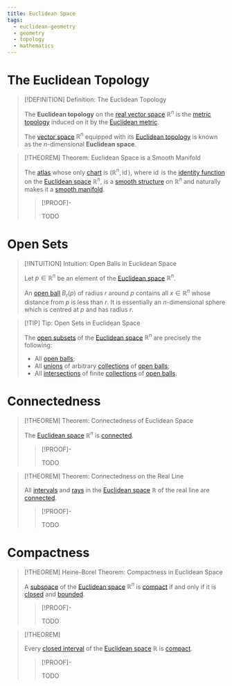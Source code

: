 ```yaml
---
title: Euclidean Space
tags:
  - euclidean-geometry
  - geometry
  - topology
  - mathematics
---
```


# The Euclidean Topology

>[!DEFINITION] Definition: The Euclidean Topology
>
>The **Euclidean topology** on the [real vector space](../../../Algebra/Linear%20Algebra/Matrices/Row%20and%20Column%20Vectors/Real%20Vectors/Structure%20of%20the%20Real%20Vector%20Space.md) $\mathbb{R}^n$ is the [metric topology](../../../Topology/Metric%20Spaces/index.md) induced on it by the [Euclidean metric](../../Algebra/Linear%20Algebra/Vector%20Spaces/Inner%20Product%20Spaces/Euclidean%20Metric.md).
>
>The [vector space](../../../Algebra/Linear%20Algebra/Matrices/Row%20and%20Column%20Vectors/Real%20Vectors/Structure%20of%20the%20Real%20Vector%20Space.md) $\mathbb{R}^n$ equipped with its [Euclidean topology](The%20Topology%20of%20Euclidean%20Space.md) is known as the $n$-dimensional **Euclidean space**.
>

>[!THEOREM] Theorem: Euclidean Space is a Smooth Manifold
>
>The [atlas](../../Geometry/Manifolds/Coordinate%20Systems/Atlases.md) whose only [chart](../../Geometry/Manifolds/Coordinate%20Systems/index.md) is $(\mathbb{R}^n, \operatorname{id})$, where $\operatorname{id}$ is the [identity function](../../../Analysis/Functions/Identity%20Function.md) on the [Euclidean space](The%20Topology%20of%20Euclidean%20Space.md) $\mathbb{R}^n$, is a [smooth structure](../../../Analysis/Analysis%20on%20Manifolds/Smooth%20Manifolds.md) on $\mathbb{R}^n$ and naturally makes it a [smooth manifold](../../../Analysis/Analysis%20on%20Manifolds/Smooth%20Manifolds.md).
>
>>[!PROOF]-
>>
>>TODO
>>
>

# Open Sets

>[!INTUITION] Intuition: Open Balls in Euclidean Space
>
>Let $p \in \mathbb{R}^n$ be an element of the [Euclidean space](The%20Topology%20of%20Euclidean%20Space.md) $\mathbb{R}^n$.
>
>An [open ball](../../../Topology/Metric%20Spaces/index.md) $B_r(p)$ of radius $r$ around $p$ contains all $x \in \mathbb{R}^n$ whose distance from $p$ is less than $r$. It is essentially an $n$-dimensional sphere which is centred at $p$ and has radius $r$.
>

>[!TIP] Tip: Open Sets in Euclidean Space
>
>The [open subsets](../../../Topology/Topological%20Spaces/Open%20Sets.md) of the [Euclidean space](The%20Topology%20of%20Euclidean%20Space.md) $\mathbb{R}^n$ are precisely the following:
>- All [open balls](The%20Topology%20of%20Euclidean%20Space.md);
>- All [unions](../../../Set%20Theory/Collections/Operations%20with%20Collections.md) of arbitrary [collections](../../../Set%20Theory/Collections/index.md) of [open balls](The%20Topology%20of%20Euclidean%20Space.md);
>- All [intersections](../../../Set%20Theory/Collections/Operations%20with%20Collections.md) of finite [collections](../../../Set%20Theory/Collections/index.md) of [open balls](The%20Topology%20of%20Euclidean%20Space.md).
>

# Connectedness

>[!THEOREM] Theorem: Connectedness of Euclidean Space
>
>The [Euclidean space](The%20Topology%20of%20Euclidean%20Space.md) $\mathbb{R}^n$ is [connected](../../../Topology/Connectedness/index.md).
>
>>[!PROOF]-
>>
>>TODO
>>
>

>[!THEOREM] Theorem: Connectedness on the Real Line
>
>All [intervals](../../../Set%20Theory/Ordering/Intervals.md) and [rays](../../../Set%20Theory/Ordering/Rays.md) in the [Euclidean space](The%20Topology%20of%20Euclidean%20Space.md) $\mathbb{R}$ of the real line are [connected](../../../Topology/Connectedness/index.md#^connected-subset).
>
>>[!PROOF]-
>>
>>TODO
>>
>

# Compactness

>[!THEOREM] Heine-Borel Theorem: Compactness in Euclidean Space
>
>A [subspace](../../../Topology/Topological%20Subspaces.md) of the [Euclidean space](The%20Topology%20of%20Euclidean%20Space.md) $\mathbb{R}^n$ is [compact](../../../Topology/Compactness/index.md) if and only if it is [closed](../../../Topology/Topological%20Spaces/Closed%20Sets.md) and [bounded](../../../Topology/Metric%20Spaces/Boundedness%20in%20Metric%20Spaces.md).
>
>>[!PROOF]-
>>
>>TODO
>>
>

>[!THEOREM]
>
>Every [closed interval](../../../Set%20Theory/Ordering/Intervals.md) of the [Euclidean space](The%20Topology%20of%20Euclidean%20Space.md) $\mathbb{R}$ is [compact](../../../Topology/Compactness/index.md).
>
>>[!PROOF]-
>>
>>TODO
>>
>

